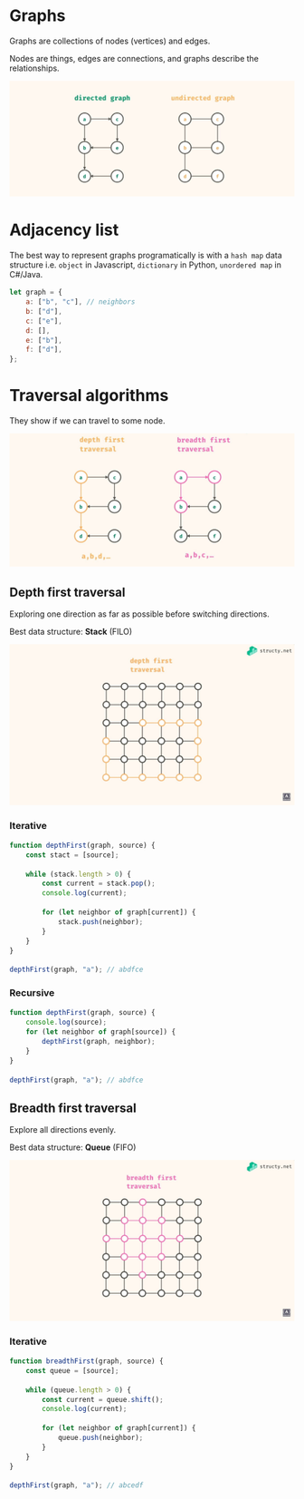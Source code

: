 # Graphs

Graphs are collections of nodes (vertices) and edges.

Nodes are things, edges are connections, and graphs describe the relationships.

![Graphs](../pics/graphTheory/graphTheory_graphs.jpg)

# Adjacency list

The best way to represent graphs programatically is with a `hash map` data structure i.e. `object` in Javascript, `dictionary` in Python, `unordered map` in C#/Java.

```js
let graph = {
    a: ["b", "c"], // neighbors
    b: ["d"],
    c: ["e"],
    d: [],
    e: ["b"],
    f: ["d"],
};
```

# Traversal algorithms

They show if we can travel to some node.

![Traversal](../pics/graphTheory/graphTheory_traversal.jpg)

## Depth first traversal

Exploring one direction as far as possible before switching directions.

Best data structure: **Stack** (FILO)

![Depth traversal](../pics/graphTheory/graphTheory_traversal_depth.jpg)

### Iterative

```js
function depthFirst(graph, source) {
    const stact = [source];

    while (stack.length > 0) {
        const current = stack.pop();
        console.log(current);

        for (let neighbor of graph[current]) {
            stack.push(neighbor);
        }
    }
}

depthFirst(graph, "a"); // abdfce
```

### Recursive

```js
function depthFirst(graph, source) {
    console.log(source);
    for (let neighbor of graph[source]) {
        depthFirst(graph, neighbor);
    }
}

depthFirst(graph, "a"); // abdfce
```

## Breadth first traversal

Explore all directions evenly.

Best data structure: **Queue** (FIFO)

![Breadth](../pics/graphTheory/graphTheory_traversal_breadth.jpg)

### Iterative

```js
function breadthFirst(graph, source) {
    const queue = [source];

    while (queue.length > 0) {
        const current = queue.shift();
        console.log(current);

        for (let neighbor of graph[current]) {
            queue.push(neighbor);
        }
    }
}

depthFirst(graph, "a"); // abcedf
```
